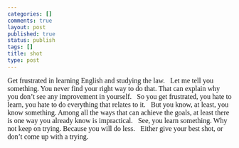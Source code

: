 ```yaml
--- 
categories: []
comments: true
layout: post
published: true
status: publish
tags: []
title: shot
type: post
---
```

<div id="msgcns!3725CC0EE38B1F6!109" class="bvMsg">
<font face="Times New Roman" size="3">Get frustrated in learning English and studying the law.</font> <font face="Times New Roman" size="3"> </font> <font face="Times New Roman" size="3">Let me tell you something. You never find your right way to do that. That can explain why you don’t see any improvement in yourself.</font> <font face="Times New Roman" size="3"> </font> <font face="Times New Roman" size="3">So you get frustrated, you hate to learn, you hate to do everything that relates to it.</font> <font face="Times New Roman" size="3"> </font> <font face="Times New Roman" size="3">But you know, at least, you know something. Among all the ways that can achieve the goals, at least there is one way you already know is impractical. </font> <font face="Times New Roman" size="3"> </font> <font face="Times New Roman" size="3">See, you learn something. Why not keep on trying. Because you will do less.</font> <font face="Times New Roman" size="3"> </font> <font face="Times New Roman" size="3">Either give your best shot, or don’t come up with a trying.</font> </div>
